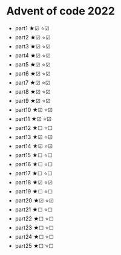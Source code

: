 # Advent of code 2022

* part1 ★☑ ⭐☑
* part2 ★☑ ⭐☑
* part3 ★☑ ⭐☑
* part4 ★☑ ⭐☑
* part5 ★☑ ⭐☑
* part6 ★☑ ⭐☑
* part7 ★☑ ⭐☑
* part8 ★☑ ⭐☑
* part9 ★☑ ⭐☑
* part10 ★☑ ⭐☑
* part11 ★☑ ⭐☑
* part12 ★☐ ⭐☐
* part13 ★☑ ⭐☑
* part14 ★☑ ⭐☑
* part15 ★☐ ⭐☐
* part16 ★☐ ⭐☐
* part17 ★☐ ⭐☐
* part18 ★☑ ⭐☑
* part19 ★☐ ⭐☐
* part20 ★☑ ⭐☑
* part21 ★☐ ⭐☐
* part22 ★☐ ⭐☐
* part23 ★☐ ⭐☐
* part24 ★☐ ⭐☐
* part25 ★☐ ⭐☐

